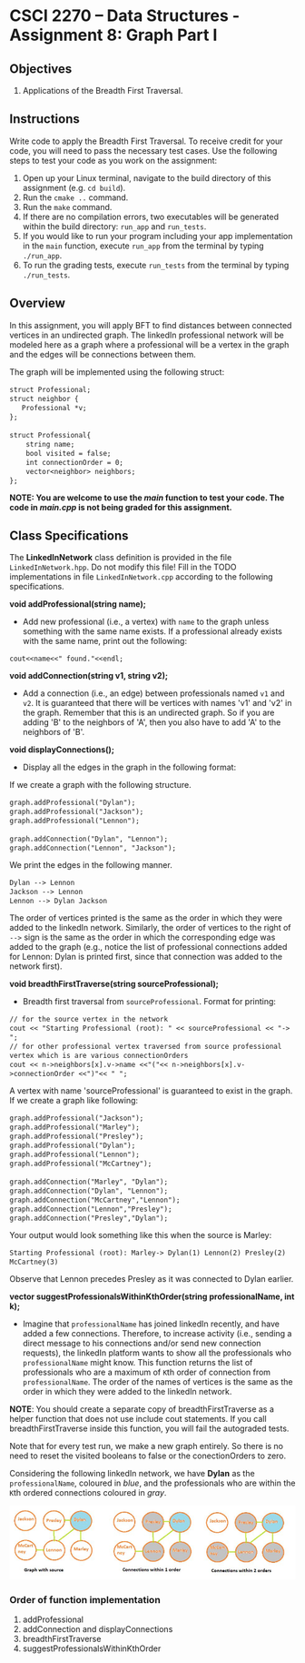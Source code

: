 
# CSCI 2270 – Data Structures - Assignment 8: Graph Part I

## Objectives

1. Applications of the Breadth First Traversal.

## Instructions

Write code to apply the Breadth First Traversal. To receive credit for your code, you will need to pass the necessary test cases. Use the following steps to test your code as you work on the assignment:

 1. Open up your Linux terminal, navigate to the build directory of this assignment (e.g. `cd build`).
 2. Run the `cmake ..` command.
 3. Run the `make` command.
 4. If there are no compilation errors, two executables will be generated within the build directory: `run_app` and `run_tests`.
 5. If you would like to run your program including your app implementation in the `main` function, execute `run_app` from the terminal by typing `./run_app`.
 6. To run the grading tests, execute `run_tests` from the terminal by typing `./run_tests`. 

## Overview

In this assignment, you will apply BFT to find distances between connected vertices in an undirected graph. The linkedIn professional network will be modeled here as a graph where a professional will be a vertex in the graph and the edges will be connections between them. 

The graph will be implemented using the following struct: 

```
struct Professional;
struct neighbor {
   Professional *v;
};

struct Professional{
    string name;
    bool visited = false;
    int connectionOrder = 0;
    vector<neighbor> neighbors;
};
```

**NOTE: You are welcome to use the *main* function to test your code. The code in *main.cpp* is not being graded for this assignment.**

## Class Specifications

The **LinkedInNetwork** class definition is provided in the file `LinkedInNetwork.hpp`. Do not modify this file! Fill in the TODO implementations in file `LinkedInNetwork.cpp` according to the following specifications. 

**void addProfessional(string name);** 
+ Add new professional (i.e., a vertex) with `name` to the graph unless something with the same name exists. If a professional already exists with the same name, print out the following:
```
cout<<name<<" found."<<endl;
```

**void addConnection(string v1, string v2);** 
+ Add a connection (i.e., an edge) between professionals named `v1` and `v2`. It is guaranteed that there will be vertices with names 'v1' and 'v2' in the graph. Remember that this is an undirected graph. So if you are adding 'B' to the neighbors of 'A', then you also have to add 'A' to the neighbors of 'B'.

**void displayConnections();** 
+ Display all the edges in the graph in the following format:

If we create a graph with the following structure.

```
graph.addProfessional("Dylan");
graph.addProfessional("Jackson");
graph.addProfessional("Lennon");

graph.addConnection("Dylan", "Lennon");
graph.addConnection("Lennon", "Jackson");
```

We print the edges in the following manner.

```
Dylan --> Lennon
Jackson --> Lennon
Lennon --> Dylan Jackson
```

The order of vertices printed is the same as the order in which they were added to the linkedIn network. Similarly, the order of vertices to the right of `-->` sign is the same as the order in which the
corresponding edge was added to the graph (e.g., notice the list of professional connections added for Lennon:  Dylan is printed first, since that connection was added to the network first).

**void breadthFirstTraverse(string sourceProfessional);**
+ Breadth first traversal from `sourceProfessional`. Format for printing:

```
// for the source vertex in the network
cout << "Starting Professional (root): " << sourceProfessional << "-> ";
// for other professional vertex traversed from source professional vertex which is are various connectionOrders
cout << n->neighbors[x].v->name <<"("<< n->neighbors[x].v->connectionOrder <<")"<< " ";
```

A vertex with name 'sourceProfessional' is guaranteed to exist in the graph.
If we create a graph like following:

```
graph.addProfessional("Jackson");
graph.addProfessional("Marley");
graph.addProfessional("Presley");
graph.addProfessional("Dylan");
graph.addProfessional("Lennon");
graph.addProfessional("McCartney");

graph.addConnection("Marley", "Dylan");
graph.addConnection("Dylan", "Lennon");
graph.addConnection("McCartney","Lennon");
graph.addConnection("Lennon","Presley");
graph.addConnection("Presley","Dylan");
```

Your output would look something like this when the source is Marley:

```
Starting Professional (root): Marley-> Dylan(1) Lennon(2) Presley(2) McCartney(3) 
```

Observe that Lennon precedes Presley as it was connected to Dylan earlier.

**vector<string> suggestProfessionalsWithinKthOrder(string professionalName, int k);**
+ Imagine that `professionalName` has joined linkedIn recently, and have added a few connections. Therefore, to increase activity (i.e., sending a direct message to his connections and/or send new connection requests), the linkedIn platform wants to show all the professionals who `professionalName` might know. This function returns the list of professionals who are a maximum of `K`th order of connection from `professionalName`. The order of the names of vertices is the same as the order in which they were added to the linkedIn network.

**NOTE**: You should create a separate copy of breadthFirstTraverse as a helper function that does not use include cout statements. If you call breadthFirstTraverse inside this function, you will fail the autograded tests.

Note that for every test run, we make a new graph entirely. So there is no need to reset the visited booleans to false or the conectionOrders to zero. 

Considering the following linkedIn network, we have **Dylan** as the `professionalName`, coloured in *blue*, and the professionals who are within the `K`th ordered connections coloured in *gray*. 

![Screenshot](graph.JPG)

  

### Order of function implementation

1. addProfessional
2. addConnection and displayConnections
3. breadthFirstTraverse
4. suggestProfessionalsWithinKthOrder
